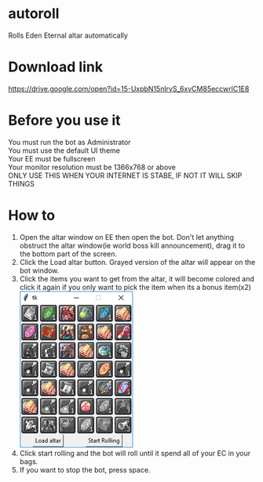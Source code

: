 # autoroll
Rolls Eden Eternal altar automatically

# Download link
https://drive.google.com/open?id=15-UxpbN15nlrvS_6xvCM85eccwrlC1E8

# Before you use it
You must run the bot as Administrator<br/>
You must use the default UI theme<br/>
Your EE must be fullscreen<br/>
Your monitor resolution must be 1366x768 or above<br/>
ONLY USE THIS WHEN YOUR INTERNET IS STABE, IF NOT IT WILL SKIP THINGS<br/>

# How to
1. Open the altar window on EE then open the bot. Don't let anything obstruct the altar window(ie world boss kill announcement), drag it to the bottom part of the screen.<br/>
2. Click the Load altar button. Grayed version of the altar will appear on the bot window.
3. Click the items you want to get from the altar, it will become colored and click it again if you only want to pick the item when its a bonus item(x2)</br>
![](/readme/readme.png)</br>
4. Click start rolling and the bot will roll until it spend all of your EC in your bags.
5. If you want to stop the bot, press space.
